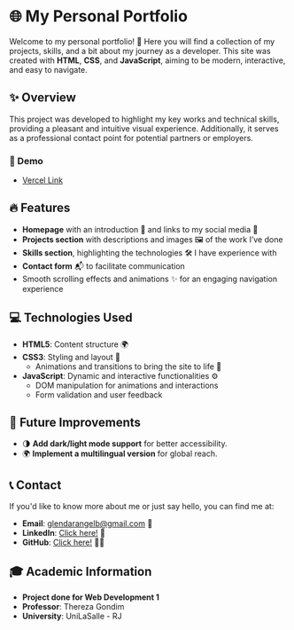 # 🌐 My Personal Portfolio

Welcome to my personal portfolio! 👋 Here you will find a collection of my projects, skills, and a bit about my journey as a developer. This site was created with **HTML**, **CSS**, and **JavaScript**, aiming to be modern, interactive, and easy to navigate.

## ✨ Overview

This project was developed to highlight my key works and technical skills, providing a pleasant and intuitive visual experience. Additionally, it serves as a professional contact point for potential partners or employers.

### 🎯 Demo

- [Vercel Link](#)

## 🔥 Features

- **Homepage** with an introduction 📄 and links to my social media 🔗
- **Projects section** with descriptions and images 🖼️ of the work I’ve done
- **Skills section**, highlighting the technologies 🛠️ I have experience with
- **Contact form** 📬 to facilitate communication
- Smooth scrolling effects and animations ✨ for an engaging navigation experience

## 💻 Technologies Used

- **HTML5**: Content structure 🌍
- **CSS3**: Styling and layout 🎨
  - Animations and transitions to bring the site to life 🎥
- **JavaScript**: Dynamic and interactive functionalities ⚙️
  - DOM manipulation for animations and interactions
  - Form validation and user feedback

## 🔮 Future Improvements

- 🌗 **Add dark/light mode support** for better accessibility.
- 🌍 **Implement a multilingual version** for global reach.

## 📞 Contact

If you'd like to know more about me or just say hello, you can find me at:

- **Email**: glendarangelb@gmail.com 📧
- **LinkedIn**: [Click here!](https://www.linkedin.com/in/glendarangel) 💼
- **GitHub**: [Click here!](https://github.com/glendarangelb) 👨‍💻

## 🎓 Academic Information
- **Project done for Web Development 1**
- **Professor**: Thereza Gondim
- **University**: UniLaSalle - RJ
